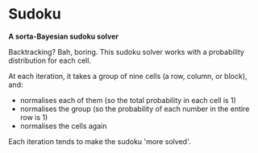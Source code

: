 # Sudoku

**A sorta-Bayesian sudoku solver**

Backtracking? Bah, boring. This sudoku solver works with a probability distribution for each cell.

At each iteration, it takes a group of nine cells (a row, column, or block), and:

* normalises each of them (so the total probability in each cell is 1)
* normalises the group (so the probability of each number in the entire row is 1)
* normalises the cells again

Each iteration tends to make the sudoku 'more solved'.


